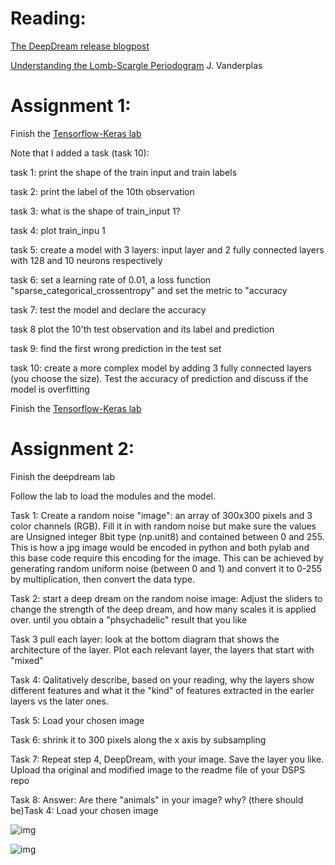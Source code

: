 
# Reading: 

[The DeepDream release blogpost](https://ai.googleblog.com/2015/06/inceptionism-going-deeper-into-neural.html)

[Understanding the Lomb-Scargle Periodogram](https://arxiv.org/abs/1703.09824) J. Vanderplas


# Assignment 1:

Finish the [Tensorflow-Keras lab](https://github.com/fedhere/DSPS/blob/master/lab12/lab12_tensorflow.ipynb)

Note that I added a task (task 10):


task 1: print the shape of the train input and train labels

task 2: print the label of the 10th observation

task 3: what is the shape of train_input 1?

task 4: plot train_inpu 1

task 5: create a model with 3 layers: input layer and 2 fully connected layers with 128 and 10 neurons respectively

task 6: set a learning rate of 0.01, a loss function "sparse_categorical_crossentropy" and set the metric to "accuracy

task 7: test the model and declare the accuracy

task 8 plot the 10'th test observation and its label and prediction

task 9: find the first wrong prediction in the test set

task 10: create a more complex model by adding 3 fully connected layers (you choose the size). Test the accuracy of prediction and discuss if the model is overfitting


Finish the [Tensorflow-Keras lab](https://github.com/fedhere/DSPS/blob/master/lab12/lab12_tensorflow.ipynb)


# Assignment 2:

Finish the deepdream lab

Follow the lab to load the modules and the model. 

Task 1: Create a random noise "image": an array of 300x300 pixels and 3 color channels (RGB). Fill it in with random noise but make sure the values are Unsigned integer 8bit type (np.unit8) and contained between 0 and 255. This is how a jpg image would be encoded in python and both pylab and this base code require this encoding for the image.  This can be achieved by generating random uniform noise (between 0 and 1) and convert it to 0-255 by multiplication, then convert the data type.

Task 2: start a deep dream on the random noise image: Adjust the sliders to change the strength of the deep dream, and how many scales it is applied over. until you obtain a "phsychadelic" result that you like

Task 3 pull each layer:  look at the bottom diagram that shows the architecture of the layer. Plot each relevant layer, the layers that start with "mixed"  

Task 4: Qalitatively describe, based on your reading, why the layers show different features and what it the "kind" of features extracted in the earler layers vs the later ones.

Task 5: Load your chosen image

Task 6: shrink it to 300 pixels along the x axis by subsampling

Task 7: Repeat step 4, DeepDream, with your image. Save the layer you like. Upload tha original and modified image to the readme file of your DSPS repo

Task 8: Answer: Are there "animals" in your image? why? (there should be)Task 4: Load your chosen image 


![img](https://github.com/fedhere/DSPS/blob/master/HW12/original.png)


![img](https://github.com/fedhere/DSPS/blob/master/HW12/dreamed.png)
